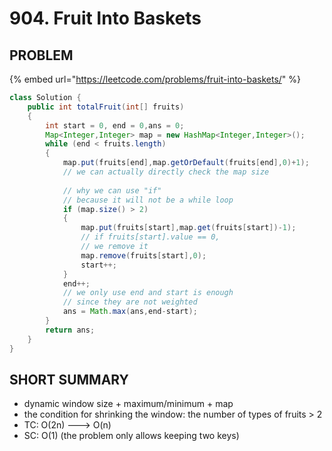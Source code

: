 # 904. Fruit Into Baskets

## PROBLEM

{% embed url="https://leetcode.com/problems/fruit-into-baskets/" %}

```java
class Solution {
    public int totalFruit(int[] fruits) 
    {
        int start = 0, end = 0,ans = 0;
        Map<Integer,Integer> map = new HashMap<Integer,Integer>();
        while (end < fruits.length)
        {
            map.put(fruits[end],map.getOrDefault(fruits[end],0)+1);
            // we can actually directly check the map size
            
            // why we can use "if"
            // because it will not be a while loop
            if (map.size() > 2)
            {
                map.put(fruits[start],map.get(fruits[start])-1);
                // if fruits[start].value == 0,
                // we remove it
                map.remove(fruits[start],0);
                start++;
            }
            end++;
            // we only use end and start is enough
            // since they are not weighted
            ans = Math.max(ans,end-start);
        }
        return ans;
    }
}
```

## SHORT SUMMARY

* dynamic window size + maximum/minimum + map
* the condition for shrinking the window: the number of types of fruits > 2
* TC: O(2n) ---> O(n)
* SC: O(1) (the problem only allows keeping two keys)
